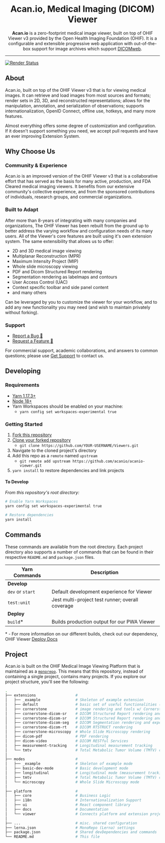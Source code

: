 <!-- prettier-ignore-start -->
<!-- markdownlint-disable -->
<div align="center">
  <h1>Acan.io, Medical Imaging (DICOM) Viewer</h1>
  <p><strong>Acan.io</strong> is a zero-footprint medical image viewer, built on top of OHIF Viewer v3
provided by the Open Health Imaging Foundation (OHIF). It is a configurable and extensible progressive web application with out-of-the-box support for image archives which support <a href="https://www.dicomstandard.org/using/dicomweb/">DICOMweb</a>.</p>
</div>

<hr />

[![Render Status][render-image]][render-url]

## About

Acan.io, built on top of the OHIF Viewer v3 that is for viewing medical images. 
It can retrieve and load images from most sources and formats; render sets in 2D, 3D, and
reconstructed representations; allows for the manipulation, annotation, and
serialization of observations; supports internationalization, OpenID Connect,
offline use, hotkeys, and many more features.

Almost everything offers some degree of customization and configuration. If it
doesn't support something you need, we accept pull requests and have an ever
improving Extension System.

## Why Choose Us

### Community & Experience

Acan.io is an improved version of the OHIF Viewer v3 that is 
a collaborative effort that has served as the basis for many
active, production, and FDA Cleared medical imaging viewers. It benefits from
our extensive community's collective experience, and from the sponsored
contributions of individuals, research groups, and commercial organizations.

### Built to Adapt

After more than 8-years of integrating with many companies and organizations,
The OHIF Viewer has been rebuilt from the ground up to better address the
varying workflow and configuration needs of its many users. All of the Viewer's
core features are built using it's own extension system. The same extensibility
that allows us to offer:

- 2D and 3D medical image viewing
- Multiplanar Reconstruction (MPR)
- Maximum Intensity Project (MIP)
- Whole slide microscopy viewing
- PDF and Dicom Structured Report rendering
- Segmentation rendering as labelmaps and contours
- User Access Control (UAC)
- Context specific toolbar and side panel content
- and many others

Can be leveraged by you to customize the viewer for your workflow, and to add
any new functionality you may need (and wish to maintain privately without
forking).

### Support

- [Report a Bug 🐛](https://github.com/acanio/acanio-viewer/issues/new?assignees=&labels=Community%3A+Report+%3Abug%3A%2CAwaiting+Reproduction&projects=&template=bug-report.yml&title=%5BBug%5D+)
- [Request a Feature 🚀](https://github.com/acanio/acanio-viewer/issues/new?assignees=&labels=Community%3A+Request+%3Ahand%3A&projects=&template=feature-request.yml&title=%5BFeature+Request%5D+)

For commercial support, academic collaborations, and answers to common
questions; please use [Get Support](https://acanio.com/contact) to contact
us.


## Developing

### Requirements

- [Yarn 1.17.3+](https://yarnpkg.com/en/docs/install)
- [Node 18+](https://nodejs.org/en/)
- Yarn Workspaces should be enabled on your machine:
  - `yarn config set workspaces-experimental true`

### Getting Started

1. [Fork this repository][how-to-fork]
2. [Clone your forked repository][how-to-clone]
   - `git clone https://github.com/YOUR-USERNAME/Viewers.git`
3. Navigate to the cloned project's directory
4. Add this repo as a `remote` named `upstream`
   - `git remote add upstream https://github.com/acanio/acanio-viewer.git`
5. `yarn install` to restore dependencies and link projects

#### To Develop

_From this repository's root directory:_

```bash
# Enable Yarn Workspaces
yarn config set workspaces-experimental true

# Restore dependencies
yarn install
```

## Commands

These commands are available from the root directory. Each project directory
also supports a number of commands that can be found in their respective
`README.md` and `package.json` files.

| Yarn Commands                | Description                                                   |
| ---------------------------- | ------------------------------------------------------------- |
| **Develop**                  |                                                               |
| `dev` or `start`             | Default development experience for Viewer                     |
| `test:unit`                  | Jest multi-project test runner; overall coverage              |
| **Deploy**                   |                                                               |
| `build`\*                    | Builds production output for our PWA Viewer                   |  |

\* - For more information on our different builds, check out our dependency, OHIF Viewer [Deploy
Docs][deployment-docs]

## Project

Acan.io is built on the OHIF Medical Image Viewing Platform that is maintained as a
[`monorepo`][monorepo]. This means that this repository, instead of containing a
single project, contains many projects. If you explore our project structure,
you'll see the following:

```bash
.
├── extensions                  #
│   ├── _example                # Skeleton of example extension
│   ├── default                 # basic set of useful functionalities (datasources, panels, etc)
│   ├── cornerstone             # image rendering and tools w/ Cornerstone3D
│   ├── cornerstone-dicom-sr    # DICOM Structured Report rendering and export
│   ├── cornerstone-dicom-sr    # DICOM Structured Report rendering and export
│   ├── cornerstone-dicom-seg   # DICOM Segmentation rendering and export
│   ├── cornerstone-dicom-rt    # DICOM RTSTRUCT rendering
│   ├── cornerstone-microscopy  # Whole Slide Microscopy rendering
│   ├── dicom-pdf               # PDF rendering
│   ├── dicom-video             # DICOM RESTful Services
│   ├── measurement-tracking    # Longitudinal measurement tracking
│   └── tmtv                    # Total Metabolic Tumor Volume (TMTV) calculation
│
├── modes                       #
│   ├── _example                # Skeleton of example mode
│   ├── basic-dev-mode          # Basic development mode
│   ├── longitudinal            # Longitudinal mode (measurement tracking)
│   ├── tmtv                    # Total Metabolic Tumor Volume (TMTV) calculation mode
│   └── microscopy              # Whole Slide Microscopy mode
│
├── platform                    #
│   ├── core                    # Business Logic
│   ├── i18n                    # Internationalization Support
│   ├── ui                      # React component library
│   ├── docs                    # Documentation
│   └── viewer                  # Connects platform and extension projects
│
├── ...                         # misc. shared configuration
├── lerna.json                  # MonoRepo (Lerna) settings
├── package.json                # Shared devDependencies and commands
└── README.md                   # This file
```

<!--
  Links
  -->

<!-- prettier-ignore-start -->
<!-- Badges -->
[render-image]: https://img.shields.io/badge/Render-Preview-4ea4c4
[render-url]: https://acanio-viewer.onrender.com
<!-- Links -->
[monorepo]: https://en.wikipedia.org/wiki/Monorepo
[how-to-fork]: https://help.github.com/en/articles/fork-a-repo
[how-to-clone]: https://help.github.com/en/articles/fork-a-repo#step-2-create-a-local-clone-of-your-fork
[deployment-docs]: https://docs.ohif.org/deployment/
<!-- prettier-ignore-end -->
